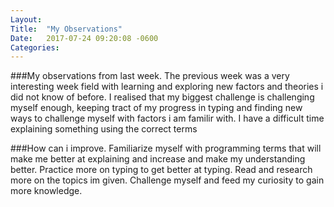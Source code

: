 ```yaml
---
Layout:	
Title:	"My Observations"
Date:	2017-07-24 09:20:08 -0600
Categories:	
---
```


###My observations from last week.
The previous week was a very interesting week field with learning and exploring new factors and theories i did not know of before.
I realised that my biggest challenge is challenging myself enough, keeping tract of my progress in typing and finding  new ways to challenge myself with factors i am familir with.
I have a difficult time explaining something using the correct terms

###How can i improve.
Familiarize myself with programming terms that will make me better at explaining and increase and make my understanding better.
Practice more on typing to get better at typing.
Read and research more on the topics im given.
Challenge myself and feed my curiosity to gain more knowledge.
